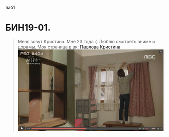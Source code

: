 лаб1
# БИН19-01.
> Меня зовут Кристина. Мне 23 года :) Люблю смотреть аниме и дорамы.
> Моя страница в вк: [Павлова Кристина](https://vk.com/krispav)
![подпись](шторки.png)
